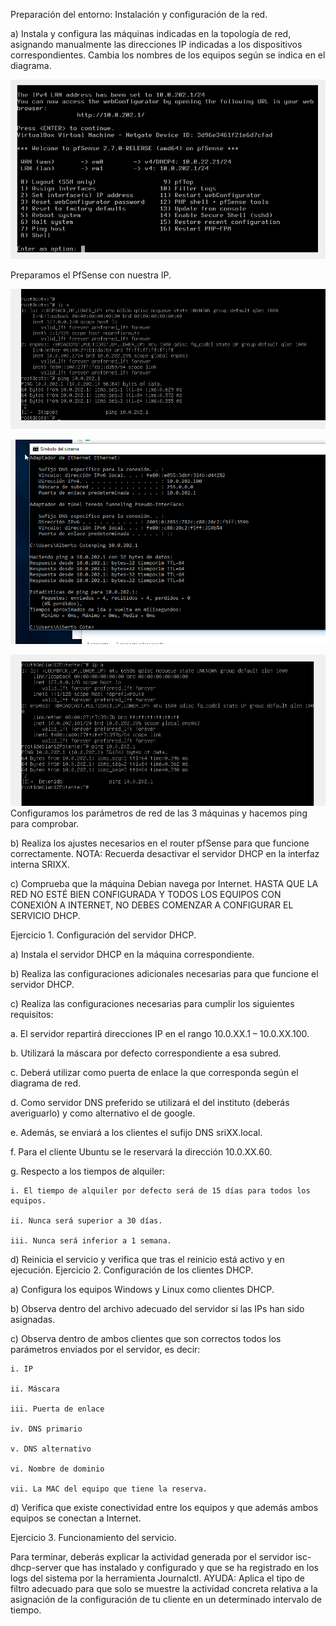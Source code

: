 Preparación del entorno: Instalación y configuración de la red. 

a) Instala y configura las máquinas indicadas en la topología de red, asignando manualmente 
las direcciones IP indicadas a los dispositivos correspondientes. Cambia los nombres de los 
equipos según se indica en el diagrama. 

![Imagen PfSense](Tarea2/Captura1.PNG)

Preparamos el PfSense con nuestra IP.

![Imagen Debian Server](Tarea2/Captura2.PNG)

![Imagen Windows Cliente](Tarea2/Captura3.PNG)

![Imagen Debian Cliente](Tarea2/Captura4.PNG)
Configuramos los parámetros de red de las 3 máquinas y hacemos ping para comprobar.

b) Realiza los ajustes necesarios en el router pfSense para que funcione correctamente. NOTA: 
Recuerda desactivar el servidor DHCP en la interfaz interna SRIXX.

c) Comprueba que la máquina Debian navega por Internet. 
HASTA QUE LA RED NO ESTÉ BIEN CONFIGURADA Y TODOS LOS EQUIPOS CON 
CONEXIÓN A INTERNET, NO DEBES COMENZAR A CONFIGURAR EL SERVICIO 
DHCP.

Ejercicio 1. Configuración del servidor DHCP. 

a) Instala el servidor DHCP en la máquina correspondiente. 

b) Realiza las configuraciones adicionales necesarias para que funcione el servidor DHCP. 

c) Realiza las configuraciones necesarias para cumplir los siguientes requisitos: 

  a. El servidor repartirá direcciones IP en el rango 10.0.XX.1 – 10.0.XX.100. 
  
  b. Utilizará la máscara por defecto correspondiente a esa subred. 
  
  c. Deberá utilizar como puerta de enlace la que corresponda según el 
diagrama de red. 

  d. Como servidor DNS preferido se utilizará el del instituto (deberás 
  averiguarlo) y como alternativo el de google. 
  
  e. Además, se enviará a los clientes el sufijo DNS sriXX.local. 
  
  f. Para el cliente Ubuntu se le reservará la dirección 10.0.XX.60. 
  
  g. Respecto a los tiempos de alquiler: 
  
    i. El tiempo de alquiler por defecto será de 15 días para todos los 
    equipos. 
    
    ii. Nunca será superior a 30 días.
    
    iii. Nunca será inferior a 1 semana.
    
d) Reinicia el servicio y verifica que tras el reinicio está activo y en ejecución. 
Ejercicio 2. Configuración de los clientes DHCP. 

  a) Configura los equipos Windows y Linux como clientes DHCP. 
  
  b) Observa dentro del archivo adecuado del servidor si las IPs han sido asignadas. 
  
  c) Observa dentro de ambos clientes que son correctos todos los parámetros enviados por el 
  servidor, es decir: 
  
    i. IP 
    
    ii. Máscara 
    
    iii. Puerta de enlace 
    
    iv. DNS primario 
    
    v. DNS alternativo 
    
    vi. Nombre de dominio 
    
    vii. La MAC del equipo que tiene la reserva. 
    
  d) Verifica que existe conectividad entre los equipos y que además ambos equipos se conectan 
  a Internet. 

Ejercicio 3. Funcionamiento del servicio. 

Para terminar, deberás explicar la actividad generada por el servidor isc-dhcp-server que has 
instalado y configurado y que se ha registrado en los logs del sistema por la herramienta 
Journalctl. 
AYUDA: Aplica el tipo de filtro adecuado para que solo se muestre la actividad concreta relativa 
a la asignación de la configuración de tu cliente en un determinado intervalo de tiempo. 
